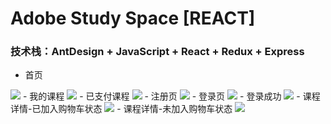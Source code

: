 # Adobe Study Space [REACT]
### 技术栈：AntDesign + JavaScript + React + Redux  + Express

- 首页
<img src="imgs4readMe/home.png" />
- 我的课程
<img src="imgs4readMe/我的课程.png" />
- 已支付课程
<img src="imgs4readMe/home.png" />
- 注册页
<img src="imgs4readMe/注册页.png" />
- 登录页
<img src="imgs4readMe/登录页.png" />
- 登录成功
<img src="imgs4readMe/登录成功-个人信息.png" />
- 课程详情-已加入购物车状态
<img src="imgs4readMe/课程详情-已加入购物车状态.png" />
- 课程详情-未加入购物车状态
<img src="imgs4readMe/课程详情-未加入购物车状态.png" />